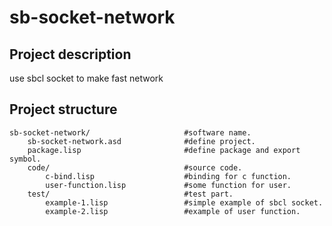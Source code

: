 # sb-socket-network

## Project description
use sbcl socket to make fast network

## Project structure
```text
sb-socket-network/                     #software name.
    sb-socket-network.asd              #define project.
    package.lisp                       #define package and export symbol.
    code/                              #source code.
        c-bind.lisp                    #binding for c function.
        user-function.lisp             #some function for user.
    test/                              #test part.
        example-1.lisp                 #simple example of sbcl socket.
        example-2.lisp                 #example of user function. 
```
